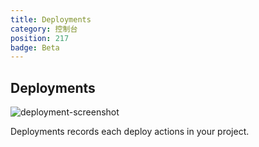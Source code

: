 ```yaml
---
title: Deployments
category: 控制台
position: 217
badge: Beta
---
```


## Deployments

![deployment-screenshot](/img/deployment-screenshot.png)

Deployments records each deploy actions in your project.
